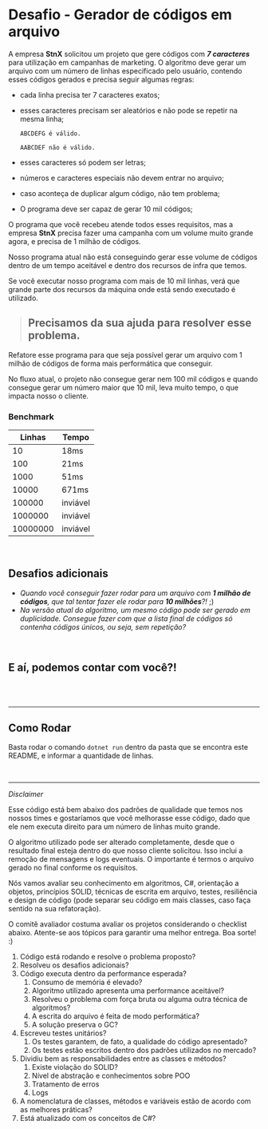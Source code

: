 ﻿# Desafio - Gerador de códigos em arquivo

A empresa **StnX** solicitou um projeto que gere códigos com ***7 caracteres*** para utilização em campanhas de marketing. 
O algoritmo deve gerar um arquivo com um número de linhas especificado pelo usuário, contendo esses códigos gerados e precisa seguir algumas regras:

- cada linha precisa ter 7 caracteres exatos;
- esses caracteres precisam ser aleatórios e não pode se repetir na mesma linha;

    `ABCDEFG é válido.`

    `AABCDEF não é válido.`
- esses caracteres só podem ser letras;
- números e caracteres especiais não devem entrar no arquivo;
- caso aconteça de duplicar algum código, não tem problema;
- O programa deve ser capaz de gerar 10 mil códigos;

O programa que você recebeu atende todos esses requisitos, mas a empresa **StnX** precisa fazer uma campanha com um volume muito grande agora, e precisa de 1 milhão de códigos.

Nosso programa atual não está conseguindo gerar esse volume de códigos dentro de um tempo aceitável e dentro dos recursos de infra que temos.

Se você executar nosso programa com mais de 10 mil linhas, verá que grande parte dos recursos da máquina onde está sendo executado é utilizado.

> ## Precisamos da sua ajuda para resolver esse problema.

Refatore esse programa para que seja possível gerar um arquivo com 1 milhão de códigos de forma mais performática que conseguir.

No fluxo atual, o projeto não consegue gerar nem 100 mil códigos e quando consegue gerar um número maior que 10 mil, leva muito tempo, o que impacta nosso o cliente.

### Benchmark
| Linhas | Tempo   |
|  ----  | -----   |
|10      |18ms     |
|100     |21ms     |
|1000    |51ms     |
|10000   |671ms    |
|100000  | inviável|
|1000000 | inviável|
|10000000| inviável|

<br>


## Desafios adicionais

- _Quando você conseguir fazer rodar para um arquivo com **1 milhão de códigos**, que tal tentar fazer ele rodar para **10 milhões**?!_ ;)
- _Na versão atual do algoritmo, um mesmo código pode ser gerado em duplicidade. Consegue fazer com que a lista final de códigos só contenha códigos únicos, ou seja, sem repetição?_

<br>

## E aí, podemos contar com você?!
<br><br>

---

## Como Rodar

Basta rodar o comando `dotnet run` dentro da pasta que se encontra este README, e informar a quantidade de linhas.

<br>

---

*Disclaimer*

Esse código está bem abaixo dos padrões de qualidade que temos nos nossos times e gostaríamos que você melhorasse esse código, dado que ele nem executa direito para um número 
de linhas muito grande.

O algoritmo utilizado pode ser alterado completamente, desde que o resultado final esteja dentro do que nosso cliente solicitou.
Isso inclui a remoção de mensagens e logs eventuais.
O importante é termos o arquivo gerado no final conforme os requisitos.

Nós vamos avaliar seu conhecimento em algoritmos, C#, orientação a objetos, princípios SOLID, técnicas de escrita em arquivo, testes, resiliência e design de código (pode separar seu código em mais classes, caso faça sentido na sua refatoração).


O comitê avaliador costuma avaliar os projetos considerando o checklist abaixo.
Atente-se aos tópicos para garantir uma melhor entrega. Boa sorte! :)

1. Código está rodando e resolve o problema proposto?
2. Resolveu os desafios adicionais?
3. Código executa dentro da performance esperada?
    1. Consumo de memória é elevado?
    2. Algoritmo utilizado apresenta uma performance aceitável?
    3. Resolveu o problema com força bruta ou alguma outra técnica de algoritmos?
    4. A escrita do arquivo é feita de modo performática?
    5. A solução preserva o GC?
4. Escreveu testes unitários?
    1. Os testes garantem, de fato, a qualidade do código apresentado?
    2. Os testes estão escritos dentro dos padrões utilizados no mercado?
5. Dividiu bem as responsabilidades entre as classes e métodos?
    1. Existe violação do SOLID?
    2. Nível de abstração e conhecimentos sobre POO
    3. Tratamento de erros
    4. Logs
6. A nomenclatura de classes, métodos e variáveis estão de acordo com as melhores práticas?
7. Está atualizado com os conceitos de C#?






